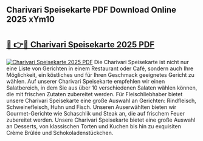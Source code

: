 ## Charivari Speisekarte PDF Download Online 2025 xYm10

# <h2><a href="http://gc9z1o.nevu.top/?p=Charivari+Speisekarte">🔗 👉🔴 Charivari Speisekarte 2025 PDF</a></h2>

[![Charivari Speisekarte 2025 PDF](https://i.imgur.com/dBaPXMq.png)](http://gc9z1o.nevu.top/?p=Charivari+Speisekarte)
Die Charivari Speisekarte ist nicht nur eine Liste von Gerichten in einem Restaurant oder Café, sondern auch Ihre Möglichkeit, ein köstliches und für Ihren Geschmack geeignetes Gericht zu wählen. Auf unserer Charivari Speisekarte empfehlen wir einen Salatbereich, in dem Sie aus über 10 verschiedenen Salaten wählen können, die mit frischen Zutaten zubereitet werden. Für Fleischliebhaber bietet unsere Charivari Speisekarte eine große Auswahl an Gerichten: Rindfleisch, Schweinefleisch, Huhn und Fisch. Unseren Auserwählten bieten wir Gourmet-Gerichte wie Schaschlik und Steak an, die auf frischem Feuer zubereitet werden. Unsere Charivari Speisekarte bietet eine große Auswahl an Desserts, von klassischen Torten und Kuchen bis hin zu exquisiten Crème Brûlée und Schokoladenstückchen.
